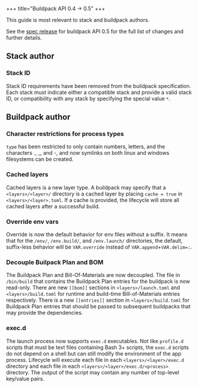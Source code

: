 +++
title="Buildpack API 0.4 -> 0.5"
+++

<!--more-->

This guide is most relevant to stack and buildpack authors. 

See the [spec release](https://github.com/buildpacks/spec/releases/tag/buildpack%2Fv0.5) for buildpack API 0.5 for the full list of changes and further details.

## Stack author

### Stack ID
Stack ID requirements have been removed from the buildpack specification.
Each stack must indicate either a compatible stack and provide a valid stack ID, or compatibility with any stack by specifying the special value `*`.
 
## Buildpack author

### Character restrictions for process types
`type` has been restricted to only contain numbers, letters, and the characters ., _, and -, and now symlinks on both linux and windows filesystems can be created.

### Cached layers
Cached layers is a new layer type. A buildpack may specify that a `<layers>/<layer>/` directory is a cached layer by placing `cache = true` in `<layers>/<layer>.toml`.
If a cache is provided, the lifecycle will store all cached layers after a successful build.
 
### Override env vars
Override is now the default behavior for env files without a suffix.
It means that for the `/env/`, `/env.build/`, and `/env.launch/` directories, the default, suffix-less behavior will be `VAR.override` instead of `VAR.append`+`VAR.delim=:`.

### Decouple Builpack Plan and BOM
The Buildpack Plan and Bill-Of-Materials are now decoupled.
The file in `/bin/build` that contains the Buildpack Plan entries for the buildpack is now read-only.
There are new `[[bom]]` sections in `<layers>/launch.toml` and `<layers>/build.toml` for runtime and build-time Bill-of-Materials entries respectively.
There is a new `[[entries]]` section in `<layers>/build.toml` for Buildpack Plan entries that should be passed to subsequent buildpacks that may provide the dependencies.

### exec.d
The launch process now supports `exec.d` executables. Not like `profile.d` scripts that must be text files containing Bash 3+ scripts, the `exec.d` scripts do not depend on a shell but can still modify the environment of the app process.
Lifecycle will execute each file in each `<layers>/<layer>/exec.d` directory and each file in each `<layers>/<layer>/exec.d/<process>` directory.
The output of the script may contain any number of top-level key/value pairs.
